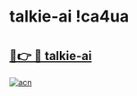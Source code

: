 # talkie-ai !ca4ua

# <h2><a href="https://dijjvo.esa.edu.pl?title=talkie-ai&ref=ca4ua">🔗👉 🔴 talkie-ai</a></h2>

[![acn](https://github.com/user-attachments/assets/0f9c940e-d8b0-45ae-aac7-cd30a18b3e1c)](https://dijjvo.esa.edu.pl?title=talkie-ai&ref=ca4ua)

